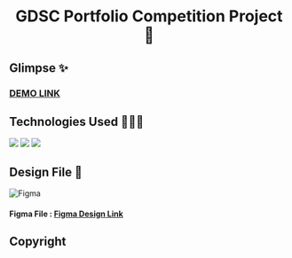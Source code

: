 <div align='center'>

# GDSC Portfolio Competition Project 🚀

</div>

## Glimpse ✨

### [DEMO LINK](https://sapna-portfolio-temp.vercel.app/)

## Technologies Used 👩🏻‍💻
<img src="https://img.shields.io/badge/React-20232A?style=for-the-badge&logo=react&logoColor=61DAFB"> <img src="https://img.shields.io/badge/CSS3-1572B6?style=for-the-badge&logo=css3&logoColor=white"> <img src="https://img.shields.io/badge/Vercel-000000?style=for-the-badge&logo=vercel&logoColor=white">


## Design File 🎨
![Figma](https://img.shields.io/badge/Figma-FbbE99?style=for-the-badge&logo=figma&logoColor=white)
#### Figma File : [Figma Design Link](https://www.figma.com/file/TTB5GQxK9V9JNTAisN6t9J/Portfolio---temp?node-id=4%3A241&t=q6Vb6s8wLlhQ7WEC-1)

## Copyright 


